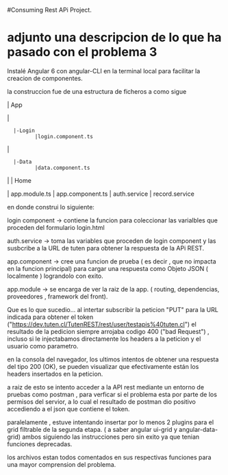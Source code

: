 #Consuming Rest APi Project.

# adjunto una descripcion de lo que ha pasado con el problema 3

Instalé Angular 6 con angular-CLI en la terminal local para facilitar la creacion de componentes.

la construccion fue de una estructura de ficheros a como sigue 

| App

   |
    
      |-Login
             |login.component.ts    
   |
   
      |-Data
             |data.component.ts
   |
      | Home
      
   | app.module.ts
   | app.component.ts
   | auth.service
   | record.service

en donde construi lo siguiente:

login component -> contiene la funcion para coleccionar las varialbles que proceden del formulario login.html

auth.service -> toma las variables que proceden de login component y las susbcribe a la URL de tuten para obtener la respuesta de la APi REST.

app.component -> cree una funcion de prueba ( es decir , que no impacta en la funcion principal) para cargar una respuesta como Objeto JSON ( localmente ) lograndolo con exito.

app.module -> se encarga de ver la raiz de la app. ( routing, dependencias, proveedores , framework del front).

Que es lo que sucedio...
al intertar subscribir la peticion "PUT" para la URL indicada para obtener el token  ("https://dev.tuten.cl/TutenREST/rest/user/testapis%40tuten.cl") el resultado de la pedicion siempre arrojaba codigo 400 ("bad Request") , incluso si le injectabamos directamente los headers a la peticion y el usuario como parametro. 

en la consola del navegador, los ultimos intentos de obtener una respuesta del tipo 200 (OK), se pueden visualizar que efectivamente están los headers insertados en la peticion. 

a raiz de esto se intento acceder a la API rest mediante un entorno de pruebas como postman , para verficar si el problema esta por parte de los permisos del servior, a lo cual el resultado de postman dio positivo accediendo a el json que contiene el token.

paralelamente , estuve intentando insertar por lo menos 2 plugins para el grid filtrable de la segunda etapa. ( a saber angular 
ui-grid y angular-data-grid) ambos siguiendo las instrucciones pero sin exito ya que tenian funciones deprecadas.


los archivos estan todos comentados en sus respectivas funciones para una mayor comprension del problema.

